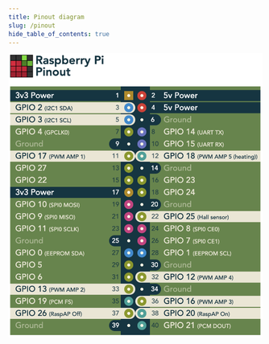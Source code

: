 ```yaml
---
title: Pinout diagram
slug: /pinout
hide_table_of_contents: true
---
```



![](/img/developer-guide/pinout.png)